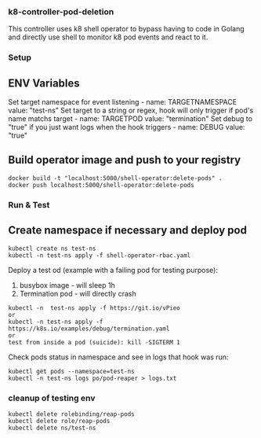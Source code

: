 ### k8-controller-pod-deletion
This controller uses k8 shell operator to bypass having to code in Golang
and directly use shell to monitor k8 pod events and react to it.

### Setup

## ENV Variables
Set target namespace for event listening
    - name: TARGETNAMESPACE
      value: "test-ns"
Set target to a string or regex, hook will only trigger if pod's name matchs target
    - name: TARGETPOD
      value: "termination"
Set debug to "true" if you just want logs when the hook triggers
    - name: DEBUG
      value: "true" 

## Build operator image and push to your registry
```
docker build -t "localhost:5000/shell-operator:delete-pods" .    
docker push localhost:5000/shell-operator:delete-pods
```
### Run & Test

## Create namespace if necessary and deploy pod

```
kubectl create ns test-ns
kubectl -n test-ns apply -f shell-operator-rbac.yaml  
```

Deploy a test od (example with a failing pod for testing purpose):

1) busybox image - will sleep 1h
2) Termination pod - will directly crash
```
kubectl -n  test-ns apply -f https://git.io/vPieo
or 
kubectl -n test-ns apply -f https://k8s.io/examples/debug/termination.yaml
or 
test from inside a pod (suicide): kill -SIGTERM 1
```

Check pods status in namespace and 
see in logs that hook was run:

```
kubectl get pods --namespace=test-ns
kubectl -n test-ns logs po/pod-reaper > logs.txt
```

### cleanup of testing env 
```
kubectl delete rolebinding/reap-pods
kubectl delete role/reap-pods
kubectl delete ns/test-ns
```

